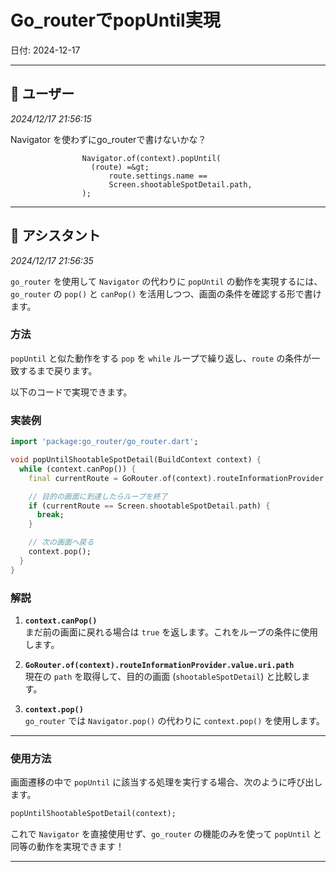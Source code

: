 # Go_routerでpopUntil実現

日付: 2024-12-17

---

## 👤 ユーザー
*2024/12/17 21:56:15*

Navigator を使わずにgo_routerで書けないかな？

                    Navigator.of(context).popUntil(
                      (route) =&gt;
                          route.settings.name ==
                          Screen.shootableSpotDetail.path,
                    );

---

## 🤖 アシスタント
*2024/12/17 21:56:35*

`go_router` を使用して `Navigator` の代わりに `popUntil` の動作を実現するには、`go_router` の `pop()` と `canPop()` を活用しつつ、画面の条件を確認する形で書けます。

### 方法
`popUntil` と似た動作をする `pop` を `while` ループで繰り返し、`route` の条件が一致するまで戻ります。

以下のコードで実現できます。

### 実装例
```dart
import 'package:go_router/go_router.dart';

void popUntilShootableSpotDetail(BuildContext context) {
  while (context.canPop()) {
    final currentRoute = GoRouter.of(context).routeInformationProvider.value.uri.path;

    // 目的の画面に到達したらループを終了
    if (currentRoute == Screen.shootableSpotDetail.path) {
      break;
    }

    // 次の画面へ戻る
    context.pop();
  }
}
```

### 解説
1. **`context.canPop()`**  
   まだ前の画面に戻れる場合は `true` を返します。これをループの条件に使用します。

2. **`GoRouter.of(context).routeInformationProvider.value.uri.path`**  
   現在の `path` を取得して、目的の画面 (`shootableSpotDetail`) と比較します。

3. **`context.pop()`**  
   `go_router` では `Navigator.pop()` の代わりに `context.pop()` を使用します。

---

### 使用方法
画面遷移の中で `popUntil` に該当する処理を実行する場合、次のように呼び出します。

```dart
popUntilShootableSpotDetail(context);
```

これで `Navigator` を直接使用せず、`go_router` の機能のみを使って `popUntil` と同等の動作を実現できます！

---
